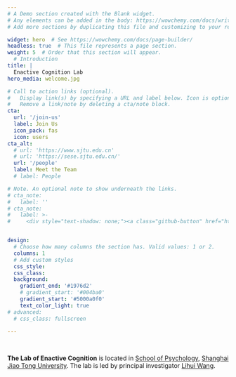 ```yaml
---
# A Demo section created with the Blank widget.
# Any elements can be added in the body: https://wowchemy.com/docs/writing-markdown-latex/
# Add more sections by duplicating this file and customizing to your requirements.

widget: hero  # See https://wowchemy.com/docs/page-builder/
headless: true  # This file represents a page section.
weight: 5  # Order that this section will appear.
  # Introduction
title: |
  Enactive Cognition Lab
hero_media: welcome.jpg

# Call to action links (optional).
#   Display link(s) by specifying a URL and label below. Icon is optional for `cta`.
#   Remove a link/note by deleting a cta/note block.
cta:
  url: '/join-us'
  label: Join Us
  icon_pack: fas
  icon: users
cta_alt:
  # url: 'https://www.sjtu.edu.cn'
  # url: 'https://sese.sjtu.edu.cn/'
  url: '/people'
  label: Meet the Team
  # label: People

# Note. An optional note to show underneath the links.
# cta_note:
#   label: ''
# cta_note:
#   label: >-
#     <div style="text-shadow: none;"><a class="github-button" href="https://sese.sjtu.edu.cn/" data-icon="octicon-star" data-size="large" data-show-count="true" aria-label="Star">Institute of Psychology and Behavioral Science</a></div><div style="text-shadow: none;"><a class="github-button" href="https://www.sjtu.edu.cn" data-icon="octicon-star" data-size="large" data-show-count="true" aria-label="Star">Shanghai Jiao Tong University</a></div>


design:
  # Choose how many columns the section has. Valid values: 1 or 2.
  columns: 1
  # Add custom styles
  css_style:
  css_class:
  background:
    gradient_end: '#1976d2'
    # gradient_start: '#004ba0'
    gradient_start: '#5000a0f0'
    text_color_light: true
# advanced:
  # css_class: fullscreen

---
```


<br>

<!-- The **Rock Neuro Research Group** has been a center of excellence for perception and action research, teaching, and practice since its founding in 2020？ -->
<!-- Taking an opposite standing point of dualism, we take an enactive approach to understanding human cognition. We focus on the interaction between perception and action. -->

<!-- The main research interests of the group include: -->
<!-- This lab, led by research associate professor -->
<!-- **The Lab of Enactive Cognition**  -->
<!-- This lab is  -->
<!-- led by principal investigator [Lihui Wang](/authors/admin/),  -->
**The Lab of Enactive Cognition** is located in [School of Psychology](https://psychology.sjtu.edu.cn/), [Shanghai Jiao Tong University](https://www.sjtu.edu.cn). The lab is led by principal investigator [Lihui Wang](/author/lihui-wang/).
 <!-- and the main research interests include:
  - Enactive cognition
  - Interaction between perception and action -->

<br>
<br>
